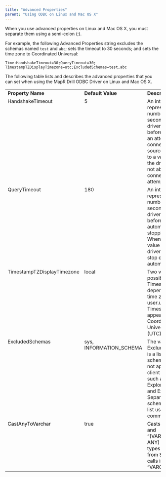 ```yaml
---
title: "Advanced Properties"
parent: "Using ODBC on Linux and Mac OS X"
---
```

When you use advanced properties on Linux and Mac OS X, you must separate them using a semi-colon
(;).

For example, the following Advanced Properties string excludes the schemas
named `test` and `abc`; sets the timeout to 30 seconds; and sets the time zone
to Coordinated Universal:

`Time:HandshakeTimeout=30;QueryTimeout=30;
TimestampTZDisplayTimezone=utc;ExcludedSchemas=test,abc`

The following table lists and describes the advanced properties that you can
set when using the MapR Drill ODBC Driver on Linux and Mac OS X.

<table ><tbody><tr><td valign="top"><strong>Property Name</strong></td><td valign="top"><strong>Default Value</strong></td><td valign="top"><strong>Description</strong></td></tr><tr><td valign="top">HandshakeTimeout</td><td valign="top">5</td><td valign="top">An integer value representing the number of seconds that the driver waits before aborting an attempt to connect to a data source. When set to a value of 0, the driver does not abort connection attempts.</td></tr><tr><td valign="top">QueryTimeout</td><td valign="top">180</td><td valign="top">An integer value representing the number of seconds for the driver to wait before automatically stopping a query. When set to a value of 0, the driver does not stop queries automatically.</td></tr><tr><td valign="top">TimestampTZDisplayTimezone</td><td valign="top">local</td><td valign="top">Two values are possible:local—Timestamps are dependent on the time zone of the user.utc—Timestamps appear in Coordinated Universal Time (UTC).</td></tr><tr><td valign="top">ExcludedSchemas</td><td valign="top">sys, INFORMATION_SCHEMA</td><td valign="top">The value of ExcludedSchemas is a list of schemas that do not appear in client applications such as Drill Explorer, Tableau, and Excel. Separate schemas in the list using a comma (,).</td></tr><tr><td colspan="1" valign="top"><span style="color: rgb(0,0,0);">CastAnyToVarchar</span></td><td colspan="1" valign="top">true</td><td colspan="1" valign="top"><span style="color: rgb(0,0,0);">Casts the “ANY” and “(VARCHAR(1), ANY) MAP” data types returned from SQL column calls into type “VARCHAR”.</span></td></tr></tbody></table>

